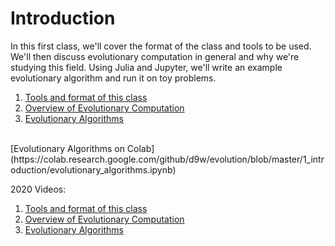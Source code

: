 # Introduction


In this first class, we'll cover the format of the class and tools to be used.
We'll then discuss evolutionary computation in general and why we're studying
this field. Using Julia and Jupyter, we'll write an example evolutionary
algorithm and run it on toy problems.

1. [Tools and format of this class](https://d9w.github.io/evolution/1_introduction/1_tools.html)
2. [Overview of Evolutionary Computation](https://d9w.github.io/evolution/1_introduction/2_overview.html)
3. [Evolutionary Algorithms](https://github.com/d9w/evolution/blob/master/1_introduction/evolutionary_algorithms.ipynb)

<br>
[Evolutionary Algorithms on Colab](https://colab.research.google.com/github/d9w/evolution/blob/master/1_introduction/evolutionary_algorithms.ipynb)


2020 Videos:

1. [Tools and format of this class](https://youtu.be/RQFR4YMohQY)
2. [Overview of Evolutionary Computation](https://youtu.be/ijyLA6gqlbU)
3. [Evolutionary Algorithms](https://youtu.be/pfqPaWkafwI)
